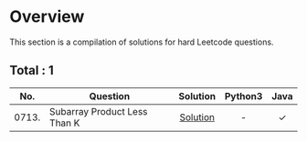 # Overview

This section is a compilation of solutions for hard Leetcode questions.


## Total : 1


| No. | Question | Solution | Python3 | Java |
|:---:|----------|:--------:|:-------:|:----:|
| 0713. | Subarray Product Less Than K | [Solution](https://github.com/ezryn-zaharoff/leetcode-solutions/blob/master/medium/Q0713.md) | - | ✓ |
